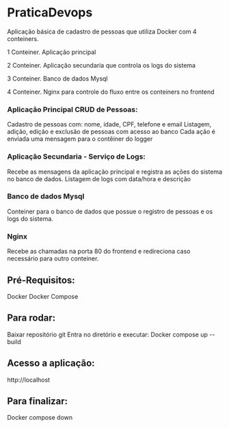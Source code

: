# PraticaDevops
Aplicação básica de cadastro de pessoas que utiliza Docker com 4 conteiners.

1 Conteiner. Aplicação principal

2 Conteiner. Aplicação secundaria que controla os logs do sistema

3 Conteiner. Banco de dados Mysql

4 Conteiner. Nginx para controle do fluxo entre os conteiners no frontend

### Aplicação Principal CRUD de Pessoas:

Cadastro de pessoas com: nome, idade, CPF, telefone e email
Listagem, adição, edição e exclusão de pessoas com acesso ao banco
Cada ação é enviada uma mensagem para o contêiner do logger

### Aplicação Secundaria - Serviço de Logs:
Recebe as mensagens da aplicação principal e registra as ações do sistema no banco de dados.
Listagem de logs com data/hora e descrição

### Banco de dados Mysql
Conteiner para o banco de dados que possue o registro de pessoas e os logs do sistema.

### Nginx
Recebe as chamadas na porta 80 do frontend e redireciona caso necessário para outro conteiner.

## Pré-Requisitos:
Docker
Docker Compose

## Para rodar:
Baixar repositório git
Entra no diretório e executar: Docker compose up --build

## Acesso a aplicação:
http://localhost

## Para finalizar:
Docker compose down
